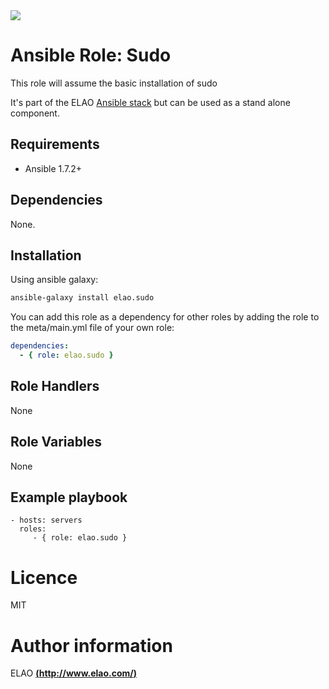 <img src="http://www.elao.com/images/corpo/logo_red_small.png"/>

# Ansible Role: Sudo

This role will assume the basic installation of sudo

It's part of the ELAO [Ansible stack](http://ansible.elao.com) but can be used as a stand alone component.

## Requirements

- Ansible 1.7.2+

## Dependencies

None.

## Installation

Using ansible galaxy:

```bash
ansible-galaxy install elao.sudo
```
You can add this role as a dependency for other roles by adding the role to the meta/main.yml file of your own role:

```yaml
dependencies:
  - { role: elao.sudo }
```

## Role Handlers

None

## Role Variables

None

## Example playbook

    - hosts: servers
      roles:
         - { role: elao.sudo }

# Licence

MIT

# Author information

ELAO [**(http://www.elao.com/)**](http://www.elao.com)
